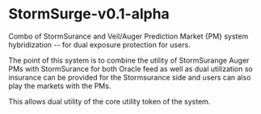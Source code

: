 # StormSurge-v0.1-alpha
Combo of StormSurance and Veil/Auger Prediction Market {PM} system hybridization -- for dual exposure protection for users.

The point of this system is to combine the utility of StormSurange Auger PMs with StormSurance for both Oracle feed as well as dual utilization so insurance can be provided for the Stormsurance side and users can also play the markets with the PMs.

This allows dual utility of the core utility token of the system.
